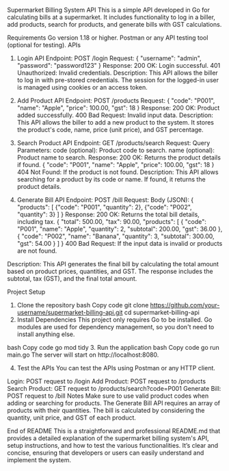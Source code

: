 Supermarket Billing System API
This is a simple API developed in Go for calculating bills at a supermarket. It includes functionality to log in a biller, add products, search for products, and generate bills with GST calculations.

Requirements
Go version 1.18 or higher.
Postman or any API testing tool (optional for testing).
APIs
1. Login API
Endpoint:
POST /login
Request:
{
  "username": "admin",
  "password": "password123"
}
Response:
200 OK: Login successful.
401 Unauthorized: Invalid credentials.
Description:
This API allows the biller to log in with pre-stored credentials. The session for the logged-in user is managed using cookies or an access token.

2. Add Product API
Endpoint:
POST /products
Request:
{
  "code": "P001",
  "name": "Apple",
  "price": 100.00,
  "gst": 18
}
Response:
200 OK: Product added successfully.
400 Bad Request: Invalid input data.
Description:
This API allows the biller to add a new product to the system. It stores the product's code, name, price (unit price), and GST percentage.

3. Search Product API
Endpoint:
GET /products/search
Request:
Query Parameters:
code (optional): Product code to search.
name (optional): Product name to search.
Response:
200 OK: Returns the product details if found.
{
  "code": "P001",
  "name": "Apple",
  "price": 100.00,
  "gst": 18
}
404 Not Found: If the product is not found.
Description:
This API allows searching for a product by its code or name. If found, it returns the product details.

4. Generate Bill API
Endpoint:
POST /bill
Request:
Body (JSON):
{
  "products": [
    {"code": "P001", "quantity": 2},
    {"code": "P002", "quantity": 3}
  ]
}
Response:
200 OK: Returns the total bill details, including tax.
{
  "total": 500.00,
  "tax": 90.00,
  "products": [
    {
      "code": "P001",
      "name": "Apple",
      "quantity": 2,
      "subtotal": 200.00,
      "gst": 36.00
    },
    {
      "code": "P002",
      "name": "Banana",
      "quantity": 3,
      "subtotal": 300.00,
      "gst": 54.00
    }
  ]
}
400 Bad Request: If the input data is invalid or products are not found.

Description:
This API generates the final bill by calculating the total amount based on product prices, quantities, and GST. The response includes the subtotal, tax (GST), and the final total amount.

Project Setup
1. Clone the repository
bash
Copy code
git clone https://github.com/your-username/supermarket-billing-api.git
cd supermarket-billing-api
2. Install Dependencies
This project only requires Go to be installed. Go modules are used for dependency management, so you don't need to install anything else.

bash
Copy code
go mod tidy
3. Run the application
bash
Copy code
go run main.go
The server will start on http://localhost:8080.

4. Test the APIs
You can test the APIs using Postman or any HTTP client.

Login: POST request to /login
Add Product: POST request to /products
Search Product: GET request to /products/search?code=P001
Generate Bill: POST request to /bill
Notes
Make sure to use valid product codes when adding or searching for products.
The Generate Bill API requires an array of products with their quantities.
The bill is calculated by considering the quantity, unit price, and GST of each product.

End of README
This is a straightforward and professional README.md that provides a detailed explanation of the supermarket billing system's API, setup instructions, and how to test the various functionalities. It’s clear and concise, ensuring that developers or users can easily understand and implement the system.